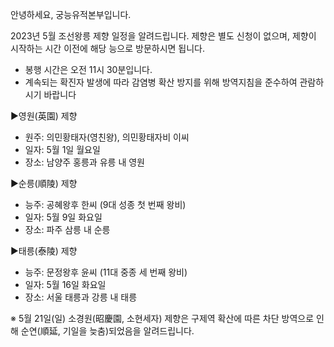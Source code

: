 안녕하세요, 궁능유적본부입니다.

2023년 5월 조선왕릉 제향 일정을 알려드립니다. 제향은 별도 신청이 없으며, 제향이 시작하는 시간 이전에 해당 능으로 방문하시면 됩니다.

- 봉행 시간은 오전 11시 30분입니다.
- 계속되는 확진자 발생에 따라 감염병 확산 방지를 위해 방역지침을 준수하여 관람하시기 바랍니다

▶영원(英園) 제향
  - 원주: 의민황태자(영친왕), 의민황태자비 이씨
  - 일자: 5월 1일 월요일
  - 장소: 남양주 홍릉과 유릉 내 영원

▶순릉(順陵) 제향
  - 능주: 공혜왕후 한씨 (9대 성종 첫 번째 왕비)
  - 일자: 5월 9일 화요일
  - 장소: 파주 삼릉 내 순릉

▶태릉(泰陵) 제향
  - 능주: 문정왕후 윤씨 (11대 중종 세 번째 왕비)
  - 일자: 5월 16일 화요일
  - 장소: 서울 태릉과 강릉 내 태릉

※ 5월 21일(일) 소경원(昭慶園, 소현세자) 제향은 구제역 확산에 따른 차단 방역으로 인해 순연(順延, 기일을 늦춤)되었음을 알려드립니다.